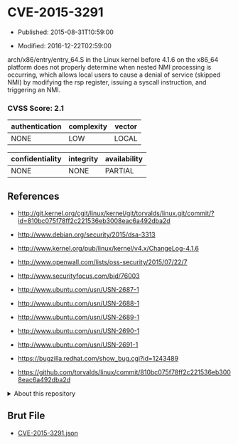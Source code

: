 # CVE-2015-3291

- Published: 2015-08-31T10:59:00

- Modified: 2016-12-22T02:59:00

arch/x86/entry/entry_64.S in the Linux kernel before 4.1.6 on the x86_64 platform does not properly determine when nested NMI processing is occurring, which allows local users to cause a denial of service (skipped NMI) by modifying the rsp register, issuing a syscall instruction, and triggering an NMI.

### CVSS Score: **2.1**

| authentication | complexity | vector |
| --- | --- | --- |
| NONE | LOW | LOCAL |

| confidentiality | integrity | availability |
| --- | --- | --- |
| NONE | NONE | PARTIAL |

## References

* http://git.kernel.org/cgit/linux/kernel/git/torvalds/linux.git/commit/?id=810bc075f78ff2c221536eb3008eac6a492dba2d

* http://www.debian.org/security/2015/dsa-3313

* http://www.kernel.org/pub/linux/kernel/v4.x/ChangeLog-4.1.6

* http://www.openwall.com/lists/oss-security/2015/07/22/7

* http://www.securityfocus.com/bid/76003

* http://www.ubuntu.com/usn/USN-2687-1

* http://www.ubuntu.com/usn/USN-2688-1

* http://www.ubuntu.com/usn/USN-2689-1

* http://www.ubuntu.com/usn/USN-2690-1

* http://www.ubuntu.com/usn/USN-2691-1

* https://bugzilla.redhat.com/show_bug.cgi?id=1243489

* https://github.com/torvalds/linux/commit/810bc075f78ff2c221536eb3008eac6a492dba2d

<details>
<summary>About this repository</summary> 

  This repository is part of the project [Live Hack CVE](https://github.com/Live-Hack-CVE). Main website can be found [www.live-hack.org](https://www.live-hack.org) 
  
  Made by [Sn0wAlice](https://github.com/Sn0wAlice) for the people that care about security and need to have a feed of the latest CVEs. Hope you enjoy it, don't forget to star the repo and follow me on [Twitter](https://twitter.com/Sn0wAlice) and [Github](https://github.com/Sn0wAlice). And that is my [personnal website](https://www.alice-snow.me/)

  - [Home Page](https://github.com/Live-Hack-CVE)
  - [Framework](https://github.com/Live-Hack-CVE/cve-framework)
  - [CVE database](https://github.com/Live-Hack-CVE/full_database)
  - [Changelog](https://github.com/Live-Hack-CVE/Changelog)
</details>

## Brut File

* [CVE-2015-3291.json](https://raw.githubusercontent.com/Live-Hack-CVE/full_database/main/cves/2015/CVE-2015-3291.json)

